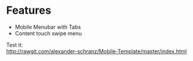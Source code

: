 Features
=============

 - Mobile Menubar with Tabs
 - Content touch swipe menu

Test it:  
http://rawgit.com/alexander-schranz/Mobile-Template/master/index.html
